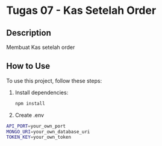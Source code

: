 # Tugas 07 - Kas Setelah Order

## Description
Membuat Kas setelah order 

## How to Use
To use this project, follow these steps:

1. Install dependencies:
   ```bash
   npm install
2. Create .env
```bash
API_PORT=your_own_port
MONGO_URI=your_own_database_uri
TOKEN_KEY=your_own_token

